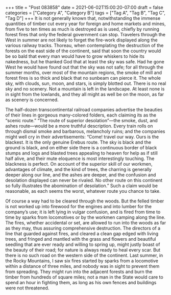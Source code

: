 +++
title = "Post 083858"
date = 2021-06-02T15:00:20-07:00
draft = false
categories = ["Category A", "Category B"]
tags = ["Tag A", "Tag B", "Tag C", "Tag D"]
+++
It is not generally known that, notwithstanding the immense quantities of timber cut every year for foreign and home markets and mines, from five to ten times as much is destroyed as is used, chiefly by running forest fires that only the federal government can stop. Travelers through the West in summer are not likely to forget the fire-work displayed along the various railway tracks. Thoreau, when contemplating the destruction of the forests on the east side of the continent, said that soon the country would be so bald that every man would have to grow whiskers to hide its nakedness, but he thanked God that at least the sky was safe. Had he gone West he would have found out that the sky was not safe; for all through the summer months, over most of the mountain regions, the smoke of mill and forest fires is so thick and black that no sunbeam can pierce it. The whole sky, with clouds, sun, moon, and stars, is simply blotted out. There is no real sky and no scenery. Not a mountain is left in the landscape. At least none is in sight from the lowlands, and they all might as well be on the moon, as far as scenery is concerned.

The half-dozen transcontinental railroad companies advertise the beauties of their lines in gorgeous many-colored folders, each claiming its as the “scenic route.” “The route of superior desolation”—the smoke, dust, and ashes route—would be a more truthful description. Every train rolls on through dismal smoke and barbarous, melancholy ruins; and the companies might well cry in their advertisements: “Come! travel our way. Ours is the blackest. It is the only genuine Erebus route. The sky is black and the ground is black, and on either side there is a continuous border of black stumps and logs and blasted trees appealing to heaven for help as if still half alive, and their mute eloquence is most interestingly touching. The blackness is perfect. On account of the superior skill of our workmen, advantages of climate, and the kind of trees, the charring is generally deeper along our line, and the ashes are deeper, and the confusion and desolation displayed can never be rivaled. No other route on this continent so fully illustrates the abomination of desolation.” Such a claim would be reasonable, as each seems the worst, whatever route you chance to take.

Of course a way had to be cleared through the woods. But the felled timber is not worked up into firewood for the engines and into lumber for the company’s use; it is left lying in vulgar confusion, and is fired from time to time by sparks from locomotives or by the workmen camping along the line. The fires, whether accidental or set, are allowed to run into the woods as far as they may, thus assuring comprehensive destruction. The directors of a line that guarded against fires, and cleared a clean gap edged with living trees, and fringed and mantled with the grass and flowers and beautiful seedling that are ever ready and willing to spring up, might justly boast of the beauty of their road; for nature is always ready to heal every scar. But there is no such road on the western side of the continent. Last summer, in the Rocky Mountains, I saw six fires started by sparks from a locomotive within a distance of three miles, and nobody was in sight to prevent them from spreading. They might run into the adjacent forests and burn the timber from hundreds of square miles; not a man in the State would care to spend an hour in fighting them, as long as his own fences and buildings were not threatened.

